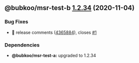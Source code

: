 ## @bubkoo/msr-test-b [1.2.34](https://github.com/bubkoo/monorepo-semantic-release/compare/@bubkoo/msr-test-b@1.2.33...@bubkoo/msr-test-b@1.2.34) (2020-11-04)


### Bug Fixes

* 🐛 release comments ([4365884](https://github.com/bubkoo/monorepo-semantic-release/commit/4365884adfbf4d5cd34ec1c855cc16c9b6dc0145)), closes [#1](https://github.com/bubkoo/monorepo-semantic-release/issues/1)





### Dependencies

* **@bubkoo/msr-test-a:** upgraded to 1.2.34
